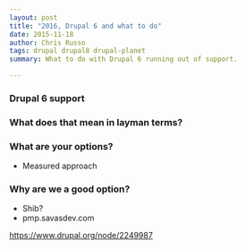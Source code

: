 ```yaml
---
layout: post
title: "2016, Drupal 6 and what to do"
date: 2015-11-18
author: Chris Russo
tags: drupal drupal8 drupal-planet 
summary: What to do with Drupal 6 running out of support.

---
```


### Drupal 6 support

### What does that mean in layman terms?

### What are your options?

+ Measured approach

### Why are we a good option?

+ Shib?
+ pmp.savasdev.com 

https://www.drupal.org/node/2249987
